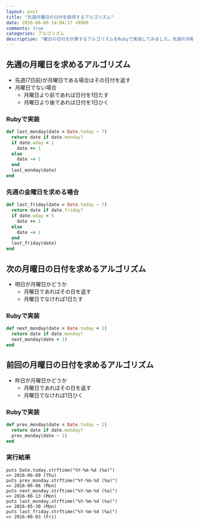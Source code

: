```yaml
---
layout: post
title: "先週月曜日の日付を取得するアルゴリズム"
date: 2016-06-09 14:04:17 +0900
comments: true
categories: アルゴリズム
description: "曜日の日付を計算するアルゴリズムをRubyで実装してみました。先週の月曜日を求めるアルゴリズム、次の月曜日を求めるアルゴリズム、前回の月曜日を求めるアルゴリズム等を実装しています。"
---
```


## 先週の月曜日を求めるアルゴリズム

* 先週(7日前)が月曜日である場合はその日付を返す
* 月曜日でない場合
  - 月曜日より前であれば日付を1日たす
  - 月曜日より後であれば日付を1日ひく

### Rubyで実装


```ruby
def last_monday(date = Date.today - 7)
  return date if date.monday?
  if date.wday < 1
    date += 1
  else
    date -= 1
  end
  last_monday(date)
end

```

### 先週の金曜日を求める場合


```ruby
def last_friday(date = Date.today - 7)
  return date if date.friday?
  if date.wday < 5
    date += 1
  else
    date -= 1
  end
  last_friday(date)
end

```

## 次の月曜日の日付を求めるアルゴリズム

* 明日が月曜日かどうか
  - 月曜日であればその日を返す
  - 月曜日でなければ1日たす

### Rubyで実装


```ruby
def next_monday(date = Date.today + 1)
  return date if date.monday?
  next_monday(date + 1)
end

```

## 前回の月曜日の日付を求めるアルゴリズム

* 昨日が月曜日かどうか
  - 月曜日であればその日を返す
  - 月曜日でなければ1日ひく

### Rubyで実装


```ruby
def prev_monday(date = Date.today - 1)
  return date if date.monday?
  prev_monday(date - 1)
end

```

### 実行結果


```
puts Date.today.strftime("%Y-%m-%d (%a)")
=> 2016-06-09 (Thu)
puts prev_monday.strftime("%Y-%m-%d (%a)")
=> 2016-06-06 (Mon)
puts next_monday.strftime("%Y-%m-%d (%a)")
=> 2016-06-13 (Mon)
puts last_monday.strftime("%Y-%m-%d (%a)")
=> 2016-05-30 (Mon)
puts last_friday.strftime("%Y-%m-%d (%a)")
=> 2016-06-03 (Fri)

```
